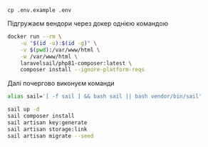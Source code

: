 ```
cp .env.example .env
```
Підгружаєм вендори через докер однією командою
```bash
docker run --rm \
    -u "$(id -u):$(id -g)" \
    -v $(pwd):/var/www/html \
    -w /var/www/html \
    laravelsail/php81-composer:latest \
    composer install --ignore-platform-reqs
```
Далі почергово виконуєм команди
```bash
alias sail='[ -f sail ] && bash sail || bash vendor/bin/sail'

sail up -d
sail composer install
sail artisan key:generate
sail artisan storage:link
sail artisan migrate --seed

```
